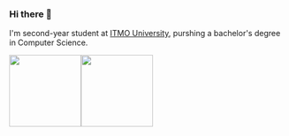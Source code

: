 ### Hi there 👋

I'm second-year student at [ITMO University](https://en.itmo.ru/), purshing a bachelor's degree in Computer Science. 

<!-- Stats section -->
<img height="130px" src="https://github-readme-stats.vercel.app/api?username=warmte&hide_title=true&hide_border=true&show_icons=true&include_all_commits=true&count_private=true&&hide=issues,contribs&line_height=21&text_color=000&icon_color=000&theme=vue"/><img height="130px" src="https://github-readme-stats.vercel.app/api/top-langs/?username=warmte&hide=html&hide_title=true&hide_border=true&layout=compact&langs_count=7&exclude_repo=comp426&text_color=000&icon_color=ffftheme=vue"/>
